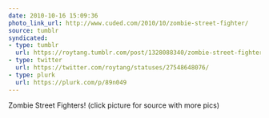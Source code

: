 ```yaml
---
date: 2010-10-16 15:09:36
photo_link_url: http://www.cuded.com/2010/10/zombie-street-fighter/
source: tumblr
syndicated:
- type: tumblr
  url: https://roytang.tumblr.com/post/1328088340/zombie-street-fighters-click-picture-for-source
- type: twitter
  url: https://twitter.com/roytang/statuses/27548648076/
- type: plurk
  url: https://plurk.com/p/89n049
---
```


<p>Zombie Street Fighters! (click picture for source with more pics)</p>